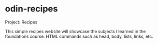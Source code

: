 # odin-recipes
Project: Recipes

This simple recipes website will showcase the subjects I learned in the foundations course. HTML commands such as head, body, lists, links, etc.